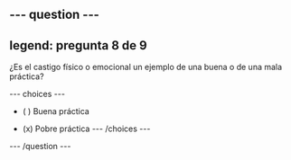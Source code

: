 --- question ---
---
legend: pregunta 8 de 9
---

¿Es el castigo físico o emocional un ejemplo de una buena o de una mala práctica?

--- choices ---
- ( ) Buena práctica

- (x) Pobre práctica --- /choices ---

--- /question ---

